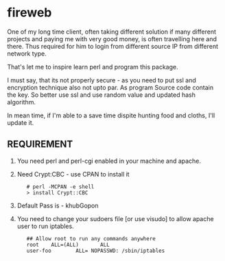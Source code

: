# fireweb

One of my long time client, often taking different solution if many different projects and paying me with very good money,
is often travelling here and there. Thus required for him to login from different source IP from different network type.

That's let me to inspire learn perl and program this package. 

I must say, that its not properly secure - as you need to put ssl and encryption technique also not upto par.
As program Source code contain the key. So better use ssl and use random value and updated hash algorithm.

In mean time, if I'm able to a save time dispite hunting food and cloths, I'll update it.


REQUIREMENT
--------------------
1. You need perl and perl-cgi enabled in your machine and apache.
2. Need Crypt:CBC - use CPAN to install it

          # perl -MCPAN -e shell
          > install Crypt::CBC

3. Default Pass is - khubGopon
4. You need to change your sudoers file [or use visudo] to allow apache user to run iptables.

          ## Allow root to run any commands anywhere
          root    ALL=(ALL)       ALL
          user-foo        ALL= NOPASSWD: /sbin/iptables

